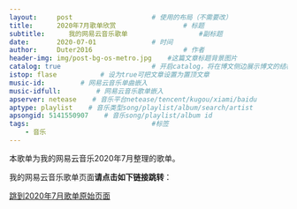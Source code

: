 ```yaml
---
layout:     post   				    # 使用的布局（不需要改）
title:      2020年7月歌单欣赏 				# 标题 
subtitle:      我的网易云音乐歌单                  #副标题
date:       2020-07-01 				# 时间
author:     Duter2016 						# 作者
header-img: img/post-bg-os-metro.jpg 	#这篇文章标题背景图片
catalog: true 						# 开启catalog，将在博文侧边展示博文的结构
istop: flase           # 设为true可把文章设置为置顶文章
music-id:         # 网易云音乐单曲嵌入
music-idfull:         # 网易云音乐歌单嵌入
apserver: netease    # 音乐平台netease/tencent/kugou/xiami/baidu
aptype: playlist    # 音乐类型song/playlist/album/search/artist
apsongid: 5141550907    # 音乐song/playlist/album id
tags:								#标签
    - 音乐
---
```

本歌单为我的网易云音乐2020年7月整理的歌单。

我的网易云音乐歌单页面**请点击如下链接跳转**：

[跳到2020年7月歌单原始页面](https://music.163.com/#/playlist?id=5141550907)
